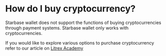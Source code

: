 # How do I buy cryptocurrency?

Starbase wallet does not support the functions of buying cryptocurrencies through payment systems. Starbase wallet only works with cryptocurrencies.

If you would like to explore various options to purchase cryptocurrency refer to our article on [Litrex Academy](https://litrex.academy/en/fundamentals/en/6-buying-cryptocurrency-basics.md)
